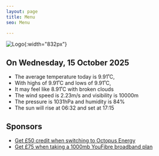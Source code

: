 ```yaml
---
layout: page
title: Menu
seo: Menu

---
```


![Logo](/images/logo.jpg){:width="832px"}

<!-- weather_marker starts -->
## On Wednesday, 15 October 2025

- The average temperature today is 9.91˚C,
- With highs of 9.91˚C and lows of 9.91˚C,
- It may feel like 8.91˚C with broken clouds
- The wind speed is 2.23m/s and visibility is 10000m
- The pressure is 1031hPa and humidity is 84%
- The sun will rise at 06:32 and set at 17:15

<!-- weather_marker ends -->

## Sponsors

- [Get £50 credit when switching to Octopus Energy](https://bit.ly/3oD1nnS)
- [Get £75 when taking a 1000mb YouFibre broadband plan](https://aklam.io/91zWhU?)
